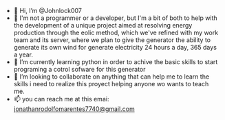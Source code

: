 - 👋 Hi, I’m @Johnlock007
- 👀 I'm not a programmer or a developer, but I'm a bit of both to help with the development of a unique project aimed at resolving energy production through the eolic method, which we've refined with my work team and its server, where we plan to give the generator the ability to generate its own wind for generate electricity 24 hours a day, 365 days a year.
- 🌱 I’m currently learning python in order to achive the basic skills to start programing a cotrol sofware for this generator
- 💞️ I’m looking to collaborate on anything that can help me to learn the skills i need to realize this proyect helping anyone wo wants to teach me.
- 📫 you can reach me at this emai: jonathanrodolfomarentes7740@gmail.com

<!---
Johnlock007/Johnlock007 is a ✨ special ✨ repository because its `README.md` (this file) appears on your GitHub profile.
You can click the Preview link to take a look at your changes.
--->
